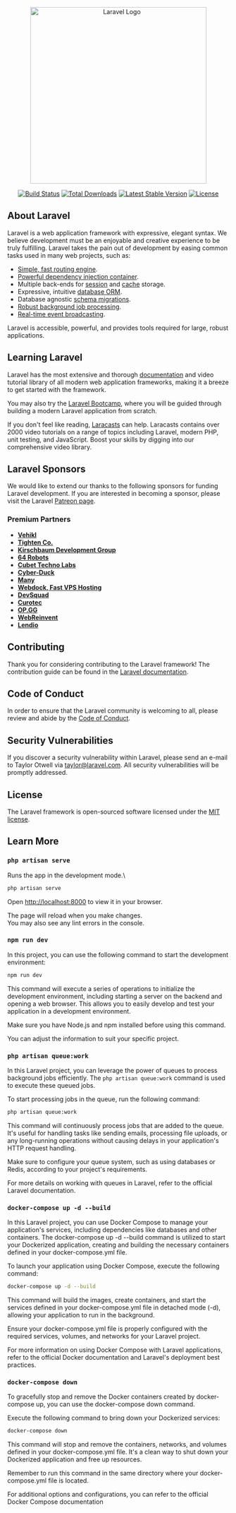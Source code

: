 <p align="center"><a href="https://laravel.com" target="_blank"><img src="https://raw.githubusercontent.com/laravel/art/master/logo-lockup/5%20SVG/2%20CMYK/1%20Full%20Color/laravel-logolockup-cmyk-red.svg" width="400" alt="Laravel Logo"></a></p>

<p align="center">
<a href="https://travis-ci.org/laravel/framework"><img src="https://travis-ci.org/laravel/framework.svg" alt="Build Status"></a>
<a href="https://packagist.org/packages/laravel/framework"><img src="https://img.shields.io/packagist/dt/laravel/framework" alt="Total Downloads"></a>
<a href="https://packagist.org/packages/laravel/framework"><img src="https://img.shields.io/packagist/v/laravel/framework" alt="Latest Stable Version"></a>
<a href="https://packagist.org/packages/laravel/framework"><img src="https://img.shields.io/packagist/l/laravel/framework" alt="License"></a>
</p>

## About Laravel

Laravel is a web application framework with expressive, elegant syntax. We believe development must be an enjoyable and creative experience to be truly fulfilling. Laravel takes the pain out of development by easing common tasks used in many web projects, such as:

- [Simple, fast routing engine](https://laravel.com/docs/routing).
- [Powerful dependency injection container](https://laravel.com/docs/container).
- Multiple back-ends for [session](https://laravel.com/docs/session) and [cache](https://laravel.com/docs/cache) storage.
- Expressive, intuitive [database ORM](https://laravel.com/docs/eloquent).
- Database agnostic [schema migrations](https://laravel.com/docs/migrations).
- [Robust background job processing](https://laravel.com/docs/queues).
- [Real-time event broadcasting](https://laravel.com/docs/broadcasting).

Laravel is accessible, powerful, and provides tools required for large, robust applications.

## Learning Laravel

Laravel has the most extensive and thorough [documentation](https://laravel.com/docs) and video tutorial library of all modern web application frameworks, making it a breeze to get started with the framework.

You may also try the [Laravel Bootcamp](https://bootcamp.laravel.com), where you will be guided through building a modern Laravel application from scratch.

If you don't feel like reading, [Laracasts](https://laracasts.com) can help. Laracasts contains over 2000 video tutorials on a range of topics including Laravel, modern PHP, unit testing, and JavaScript. Boost your skills by digging into our comprehensive video library.

## Laravel Sponsors

We would like to extend our thanks to the following sponsors for funding Laravel development. If you are interested in becoming a sponsor, please visit the Laravel [Patreon page](https://patreon.com/taylorotwell).

### Premium Partners

- **[Vehikl](https://vehikl.com/)**
- **[Tighten Co.](https://tighten.co)**
- **[Kirschbaum Development Group](https://kirschbaumdevelopment.com)**
- **[64 Robots](https://64robots.com)**
- **[Cubet Techno Labs](https://cubettech.com)**
- **[Cyber-Duck](https://cyber-duck.co.uk)**
- **[Many](https://www.many.co.uk)**
- **[Webdock, Fast VPS Hosting](https://www.webdock.io/en)**
- **[DevSquad](https://devsquad.com)**
- **[Curotec](https://www.curotec.com/services/technologies/laravel/)**
- **[OP.GG](https://op.gg)**
- **[WebReinvent](https://webreinvent.com/?utm_source=laravel&utm_medium=github&utm_campaign=patreon-sponsors)**
- **[Lendio](https://lendio.com)**

## Contributing

Thank you for considering contributing to the Laravel framework! The contribution guide can be found in the [Laravel documentation](https://laravel.com/docs/contributions).

## Code of Conduct

In order to ensure that the Laravel community is welcoming to all, please review and abide by the [Code of Conduct](https://laravel.com/docs/contributions#code-of-conduct).

## Security Vulnerabilities

If you discover a security vulnerability within Laravel, please send an e-mail to Taylor Otwell via [taylor@laravel.com](mailto:taylor@laravel.com). All security vulnerabilities will be promptly addressed.

## License

The Laravel framework is open-sourced software licensed under the [MIT license](https://opensource.org/licenses/MIT).

## Learn More

### `php artisan serve`

Runs the app in the development mode.\

```bash
php artisan serve
```

Open [http://localhost:8000](http://localhost:8000) to view it in your browser.

The page will reload when you make changes.\
You may also see any lint errors in the console.

### `npm run dev`

In this project, you can use the following command to start the development environment:

```bash
npm run dev
```

This command will execute a series of operations to initialize the development environment, including starting a server on the backend and opening a web browser. This allows you to easily develop and test your application in a development environment.

Make sure you have Node.js and npm installed before using this command.

You can adjust the information to suit your specific project.

### `php artisan queue:work`

In this Laravel project, you can leverage the power of queues to process background jobs efficiently. The `php artisan queue:work` command is used to execute these queued jobs.

To start processing jobs in the queue, run the following command:

```bash
php artisan queue:work
```

This command will continuously process jobs that are added to the queue. It's useful for handling tasks like sending emails, processing file uploads, or any long-running operations without causing delays in your application's HTTP request handling.

Make sure to configure your queue system, such as using databases or Redis, according to your project's requirements.

For more details on working with queues in Laravel, refer to the official Laravel documentation.

### `docker-compose up -d --build`

In this Laravel project, you can use Docker Compose to manage your application's services, including dependencies like databases and other containers. The docker-compose up -d --build command is utilized to start your Dockerized application, creating and building the necessary containers defined in your docker-compose.yml file.

To launch your application using Docker Compose, execute the following command:

```bash
docker-compose up -d --build
```

This command will build the images, create containers, and start the services defined in your docker-compose.yml file in detached mode (-d), allowing your application to run in the background.

Ensure your docker-compose.yml file is properly configured with the required services, volumes, and networks for your Laravel project.

For more information on using Docker Compose with Laravel applications, refer to the official Docker documentation and Laravel's deployment best practices.

### `docker-compose down`

To gracefully stop and remove the Docker containers created by docker-compose up, you can use the docker-compose down command.

Execute the following command to bring down your Dockerized services:

```bash
docker-compose down
```

This command will stop and remove the containers, networks, and volumes defined in your docker-compose.yml file. It's a clean way to shut down your Dockerized application and free up resources.

Remember to run this command in the same directory where your docker-compose.yml file is located.

For additional options and configurations, you can refer to the official Docker Compose documentation